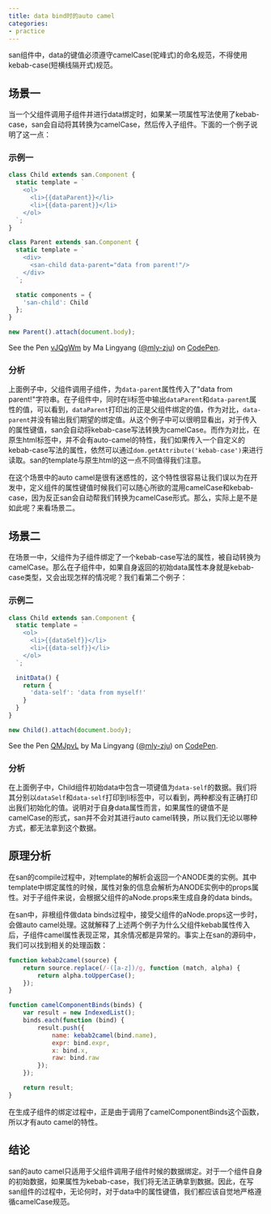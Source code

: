 ```yaml
---
title: data bind时的auto camel
categories:
- practice
---
```


san组件中，data的键值必须遵守camelCase(驼峰式)的命名规范，不得使用kebab-case(短横线隔开式)规范。

## 场景一

当一个父组件调用子组件并进行data绑定时，如果某一项属性写法使用了kebab-case，san会自动将其转换为camelCase，然后传入子组件。下面的一个例子说明了这一点：

### 示例一

```javascript
class Child extends san.Component {
  static template = `
    <ol>
      <li>{{dataParent}}</li>
      <li>{{data-parent}}</li> 
    </ol>
  `;
}

class Parent extends san.Component {
  static template = `
    <div>
      <san-child data-parent="data from parent!"/>
    </div>
  `;

  static components = {
    'san-child': Child
  };
}

new Parent().attach(document.body);
```

<p data-height="265" data-theme-id="0" data-slug-hash="vJQgWm" data-default-tab="result" data-user="mly-zju" data-embed-version="2" data-pen-title="vJQgWm" class="codepen">See the Pen <a href="https://codepen.io/mly-zju/pen/vJQgWm/">vJQgWm</a> by Ma Lingyang (<a href="https://codepen.io/mly-zju">@mly-zju</a>) on <a href="https://codepen.io">CodePen</a>.</p>
<script async src="https://production-assets.codepen.io/assets/embed/ei.js"></script>

### 分析

上面例子中，父组件调用子组件，为`data-parent`属性传入了"data from parent!"字符串。在子组件中，同时在li标签中输出`dataParent`和`data-parent`属性的值，可以看到，`dataParent`打印出的正是父组件绑定的值，作为对比，`data-parent`并没有输出我们期望的绑定值。从这个例子中可以很明显看出，对于传入的属性键值，san会自动将kebab-case写法转换为camelCase。而作为对比，在原生html标签中，并不会有auto-camel的特性，我们如果传入一个自定义的kebab-case写法的属性，依然可以通过`dom.getAttribute('kebab-case')`来进行读取。san的template与原生html的这一点不同值得我们注意。

在这个场景中的auto camel是很有迷惑性的，这个特性很容易让我们误以为在开发中，定义组件的属性键值时候我们可以随心所欲的混用camelCase和kebab-case，因为反正san会自动帮我们转换为camelCase形式。那么，实际上是不是如此呢？来看场景二。

##  场景二

在场景一中，父组件为子组件绑定了一个kebab-case写法的属性，被自动转换为camelCase。那么在子组件中，如果自身返回的初始data属性本身就是kebab-case类型，又会出现怎样的情况呢？我们看第二个例子：

### 示例二

```javascript
class Child extends san.Component {
  static template = `
    <ol>
      <li>{{dataSelf}}</li>
      <li>{{data-self}}</li> 
    </ol>
  `;

  initData() {
    return {
      'data-self': 'data from myself!'
    }
  }
}

new Child().attach(document.body);
```

<p data-height="265" data-theme-id="0" data-slug-hash="QMJpvL" data-default-tab="result" data-user="mly-zju" data-embed-version="2" data-pen-title="QMJpvL" class="codepen">See the Pen <a href="https://codepen.io/mly-zju/pen/QMJpvL/">QMJpvL</a> by Ma Lingyang (<a href="https://codepen.io/mly-zju">@mly-zju</a>) on <a href="https://codepen.io">CodePen</a>.</p>
<script async src="https://production-assets.codepen.io/assets/embed/ei.js"></script>

### 分析

在上面例子中，Child组件初始data中包含一项键值为`data-self`的数据。我们将其分别以`dataSelf`和`data-self`打印到li标签中，可以看到，两种都没有正确打印出我们初始化的值。说明对于自身data属性而言，如果属性的键值不是camelCase的形式，san并不会对其进行auto camel转换，所以我们无论以哪种方式，都无法拿到这个数据。

##  原理分析

在san的compile过程中，对template的解析会返回一个ANODE类的实例。其中template中绑定属性的时候，属性对象的信息会解析为ANODE实例中的props属性。对于子组件来说，会根据父组件的aNode.props来生成自身的data binds。

在san中，非根组件做data binds过程中，接受父组件的aNode.props这一步时，会做auto camel处理。这就解释了上述两个例子为什么父组件kebab属性传入后，子组件camel属性表现正常，其余情况都是异常的。事实上在san的源码中，我们可以找到相关的处理函数：

```javascript
function kebab2camel(source) {
    return source.replace(/-([a-z])/g, function (match, alpha) {
        return alpha.toUpperCase();
    });
}

function camelComponentBinds(binds) {
    var result = new IndexedList();
    binds.each(function (bind) {
        result.push({
            name: kebab2camel(bind.name),
            expr: bind.expr,
            x: bind.x,
            raw: bind.raw
        });
    });

    return result;
}
```

在生成子组件的绑定过程中，正是由于调用了camelComponentBinds这个函数，所以才有auto camel的特性。

##  结论

san的auto camel只适用于父组件调用子组件时候的数据绑定。对于一个组件自身的初始数据，如果属性为kebab-case，我们将无法正确拿到数据。因此，在写san组件的过程中，无论何时，对于data中的属性键值，我们都应该自觉地严格遵循camelCase规范。